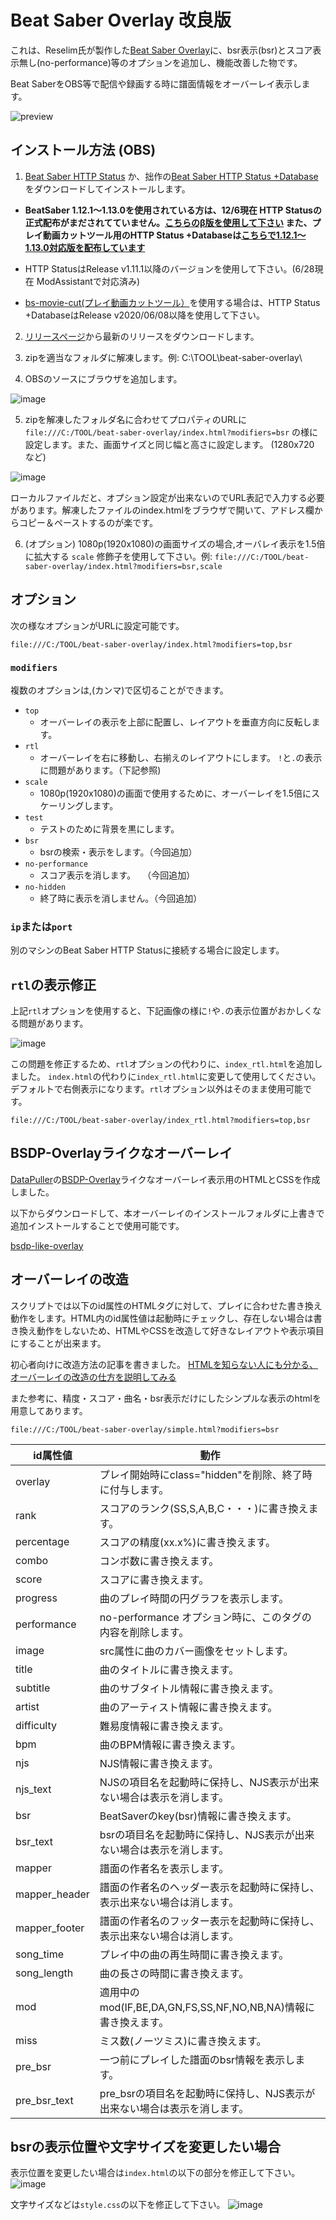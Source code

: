 # Beat Saber Overlay 改良版

これは、Reselim氏が製作した[Beat Saber Overlay](https://github.com/Reselim/beat-saber-overlay)に、bsr表示(bsr)とスコア表示無し(no-performance)等のオプションを追加し、機能改善した物です。

Beat SaberをOBS等で配信や録画する時に譜面情報をオーバーレイ表示します。

![preview](https://rynan4818.github.io/beatsaber-overlay-bsr-image.png)

## インストール方法 (OBS)

1. [Beat Saber HTTP Status](https://github.com/opl-/beatsaber-http-status) か、拙作の[Beat Saber HTTP Status +Database](https://github.com/rynan4818/beatsaber-http-status-db)をダウンロードしてインストールします。

- **BeatSaber 1.12.1～1.13.0を使用されている方は、12/6現在 HTTP Statusの正式配布がまだされてていません。[こちらのβ版を使用して下さい](https://github.com/opl-/beatsaber-http-status/issues/55#issuecomment-722054828)  また、プレイ動画カットツール用のHTTP Status +Databaseは[こちらで1.12.1～1.13.0対応版を配布しています](https://github.com/rynan4818/beatsaber-http-status-db/issues/1)**

- HTTP StatusはRelease v1.11.1以降のバージョンを使用して下さい。(6/28現在 ModAssistantで対応済み)
- [bs-movie-cut(プレイ動画カットツール）](https://github.com/rynan4818/bs-movie-cut)を使用する場合は、HTTP Status +DatabaseはRelease v2020/06/08以降を使用して下さい。

2. [リリースページ](https://github.com/rynan4818/beat-saber-overlay/releases)から最新のリリースをダウンロードします。

3. zipを適当なフォルダに解凍します。例: C:\TOOL\beat-saber-overlay\

4. OBSのソースにブラウザを追加します。

![image](https://rynan4818.github.io/beatsaber-overlay-noscore-obs-setting1.png)

5. zipを解凍したフォルダ名に合わせてプロパティのURLに `file:///C:/TOOL/beat-saber-overlay/index.html?modifiers=bsr` の様に設定します。また、画面サイズと同じ幅と高さに設定します。 (1280x720 など)

![image](https://rynan4818.github.io/beatsaber-overlay-bsr-obs-setting.png)

ローカルファイルだと、オプション設定が出来ないのでURL表記で入力する必要があります。解凍したファイルのindex.htmlをブラウザで開いて、アドレス欄からコピー＆ペーストするのが楽です。

6. (オプション) 1080p(1920x1080)の画面サイズの場合,オーバレイ表示を1.5倍に拡大する `scale` 修飾子を使用して下さい。例: `file:///C:/TOOL/beat-saber-overlay/index.html?modifiers=bsr,scale`

## オプション

次の様なオプションがURLに設定可能です。

```
file:///C:/TOOL/beat-saber-overlay/index.html?modifiers=top,bsr
```

### `modifiers`

複数のオプションは,(カンマ)で区切ることができます。

- `top`
	* オーバーレイの表示を上部に配置し、レイアウトを垂直方向に反転します。
- `rtl`
	* オーバーレイを右に移動し、右揃えのレイアウトにします。	`!`と`.`の表示に問題があります。（下記参照)
- `scale`
	* 1080p(1920x1080)の画面で使用するために、オーバーレイを1.5倍にスケーリングします。
- `test`
	* テストのために背景を黒にします。
- `bsr`
	* bsrの検索・表示をします。（今回追加）
- `no-performance`
	* スコア表示を消します。　 （今回追加）
- `no-hidden`
	* 終了時に表示を消しません。（今回追加）

### `ip`または`port`

別のマシンのBeat Saber HTTP Statusに接続する場合に設定します。

## `rtl`の表示修正

上記`rtl`オプションを使用すると、下記画像の様に`!`や`.`の表示位置がおかしくなる問題があります。

![image](https://github.com/rynan4818/rynan4818.github.io/blob/master/beatsaber-overlay-rtl2.png?raw=true)

この問題を修正するため、`rtl`オプションの代わりに、`index_rtl.html`を追加しました。
`index.html`の代わりに`index_rtl.html`に変更して使用してください。
デフォルトで右側表示になります。`rtl`オプション以外はそのまま使用可能です。

```
file:///C:/TOOL/beat-saber-overlay/index_rtl.html?modifiers=top,bsr
```
## BSDP-Overlayライクなオーバーレイ
[DataPuller](https://github.com/kOFReadie/BSDataPuller)の[BSDP-Overlay](https://github.com/kOFReadie/BSDP-Overlay)ライクなオーバーレイ表示用のHTMLとCSSを作成しました。

以下からダウンロードして、本オーバーレイのインストールフォルダに上書きで追加インストールすることで使用可能です。

[bsdp-like-overlay](https://github.com/rynan4818/bsdp-like-overlay)

## オーバーレイの改造
スクリプトでは以下のid属性のHTMLタグに対して、プレイに合わせた書き換え動作をします。HTML内のid属性値は起動時にチェックし、存在しない場合は書き換え動作をしないため、HTMLやCSSを改造して好きなレイアウトや表示項目にすることが出来ます。

初心者向けに改造方法の記事を書きました。 [HTMLを知らない人にも分かる、オーバーレイの改造の仕方を説明してみる](https://note.com/rynan/n/n9a4207b7aed5)

また参考に、精度・スコア・曲名・bsr表示だけにしたシンプルな表示のhtmlを用意してあります。
```
file:///C:/TOOL/beat-saber-overlay/simple.html?modifiers=bsr
```

| id属性値 | 動作 |
----|----
| overlay | プレイ開始時にclass="hidden"を削除、終了時に付与します。 |
| rank | スコアのランク(SS,S,A,B,C・・・)に書き換えます。 |
| percentage | スコアの精度(xx.x%)に書き換えます。 |
| combo | コンボ数に書き換えます。 |
| score | スコアに書き換えます。 |
| progress | 曲のプレイ時間の円グラフを表示します。 |
| performance | no-performance オプション時に、このタグの内容を削除します。 |
| image | src属性に曲のカバー画像をセットします。 |
| title | 曲のタイトルに書き換えます。 |
| subtitle | 曲のサブタイトル情報に書き換えます。 |
| artist | 曲のアーティスト情報に書き換えます。 |
| difficulty | 難易度情報に書き換えます。 |
| bpm | 曲のBPM情報に書き換えます。 |
| njs | NJS情報に書き換えます。 |
| njs_text | NJSの項目名を起動時に保持し、NJS表示が出来ない場合は表示を消します。 |
| bsr | BeatSaverのkey(bsr)情報に書き換えます。 |
| bsr_text | bsrの項目名を起動時に保持し、NJS表示が出来ない場合は表示を消します。 |
| mapper | 譜面の作者名を表示します。 |
| mapper_header | 譜面の作者名のヘッダー表示を起動時に保持し、表示出来ない場合は消します。 |
| mapper_footer | 譜面の作者名のフッター表示を起動時に保持し、表示出来ない場合は消します。 |
| song_time | プレイ中の曲の再生時間に書き換えます。 |
| song_length | 曲の長さの時間に書き換えます。 |
| mod | 適用中のmod(IF,BE,DA,GN,FS,SS,NF,NO,NB,NA)情報に書き換えます。 |
| miss | ミス数(ノーツミス)に書き換えます。 |
| pre_bsr | 一つ前にプレイした譜面のbsr情報を表示します。 |
| pre_bsr_text | pre_bsrの項目名を起動時に保持し、NJS表示が出来ない場合は表示を消します。　|

## bsrの表示位置や文字サイズを変更したい場合

表示位置を変更したい場合は`index.html`の以下の部分を修正して下さい。
![image](https://rynan4818.github.io/beatsaber-overlay-index-html.png)

文字サイズなどは`style.css`の以下を修正して下さい。
![image](https://rynan4818.github.io/beatsaber-overlay-css.png)

